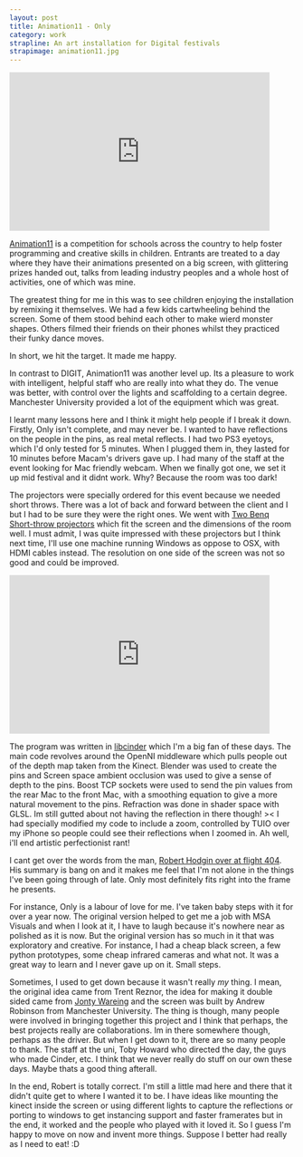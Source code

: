 ```yaml
---
layout: post
title: Animation11 - Only
category: work
strapline: An art installation for Digital festivals
strapimage: animation11.jpg
---
```


<iframe src="http://player.vimeo.com/video/25925349" width="460" height="280" frameborder="0" webkitAllowFullScreen mozallowfullscreen allowFullScreen></iframe> 


[Animation11](http://www.cs.manchester.ac.uk/animation11/) is a competition for schools across the country to help foster programming and creative skills in children. Entrants are treated to a day where they have their animations presented on a big screen, with glittering prizes handed out, talks from leading industry peoples and a whole host of activities, one of which was mine.

The greatest thing for me in this was to see children enjoying the installation by remixing it themselves. We had a few kids cartwheeling behind the screen. Some of them stood behind each other to make wierd monster shapes. Others filmed their friends on their phones whilst they practiced their funky dance moves.

In short, we hit the target. It made me happy.


In contrast to DIGIT, Animation11 was another level up. Its a pleasure to work with intelligent, helpful staff who are really into what they do. The venue was better, with control over the lights and scaffolding to a certain degree. Manchester University provided a lot of the equipment which was great.

I learnt many lessons here and I think it might help people if I break it down. Firstly, Only isn't complete, and may never be. I wanted to have reflections on the people in the pins, as real metal reflects. I had two PS3 eyetoys, which I'd only tested for 5 minutes. When I plugged them in, they lasted for 10 minutes before Macam's drivers gave up. I had many of the staff at the event looking for Mac friendly webcam. When we finally got one, we set it up mid festival and it didnt work. Why? Because the room was too dark! 

The projectors were specially ordered for this event because we needed short throws. There was a lot of back and forward between the client and I but I had to be sure they were the right ones. We went with [Two Benq Short-throw projectors](http://projectorpoint.co.uk/projectors/BenQ_MX613ST.html) which fit the screen and the dimensions of the room well. I must admit, I was quite impressed with these projectors but I think next time, I'll use one machine running Windows as oppose to OSX, with HDMI cables instead. The resolution on one side of the screen was not so good and could be improved.


<iframe src="http://player.vimeo.com/video/25107597" width="460" height="280" frameborder="0" webkitAllowFullScreen mozallowfullscreen allowFullScreen></iframe>


The program was written in [libcinder](http://www.libcinder.org) which I'm a big fan of these days. The main code revolves around the OpenNI middleware which pulls people out of the depth map taken from the Kinect. Blender was used to create the pins and Screen space ambient occlusion was used to give a sense of depth to the pins. Boost TCP sockets were used to send the pin values from the rear Mac to the front Mac, with a smoothing equation to give a more natural movement to the pins. Refraction was done in shader space with GLSL. Im still gutted about not having the reflection in there though! >< I had specially modified my code to include a zoom, controlled by TUIO over my iPhone so people could see their reflections when I zoomed in. Ah well, i'll end artistic perfectionist rant!

I cant get over the words from the man, [Robert Hodgin over at flight 404](http://www.flight404.com/blog/?p=498). His summary is bang on and it makes me feel that I'm not alone in the things I've been going through of late. Only most definitely fits right into the frame he presents. 


For instance, Only is a labour of love for me. I've taken baby steps with it for over a year now. The original version helped to get me a job with MSA Visuals and when I look at it, I have to laugh because it's nowhere near as polished as it is now. But the original version has so much in it that was exploratory and creative. For instance, I had a cheap black screen, a few python prototypes, some cheap infrared cameras and what not. It was a great way to learn and I never gave up on it. Small steps.


Sometimes, I used to get down because it wasn't really *my* thing. I mean, the original idea came from Trent Reznor, the idea for making it double sided came from [Jonty Wareing](http://jonty.co.uk/) and the screen was built by Andrew Robinson from Manchester University. The thing is though, many people were involved in bringing together this project and I think that perhaps, the best projects really are collaborations. Im in there somewhere though, perhaps as the driver. But when I get down to it, there are so many people to thank. The staff at the uni, Toby Howard who directed the day, the guys who made Cinder, etc. I think that we never really do stuff on our own these days. Maybe thats a good thing afterall.


In the end, Robert is totally correct. I'm still a little mad here and there that it didn't quite get to where I wanted it to be. I have ideas like mounting the kinect inside the screen or using different lights to capture the reflections or porting to windows to get instancing support and faster framerates but in the end, it worked and the people who played with it loved it. So I guess I'm happy to move on now and invent more things. Suppose I better had really as I need to eat! :D
